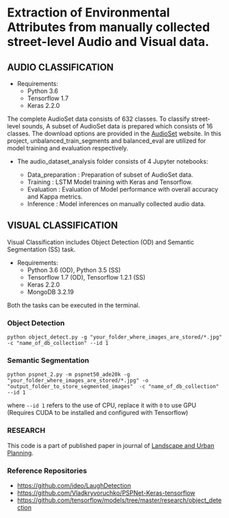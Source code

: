 # Extraction of Environmental Attributes from manually collected street-level Audio and Visual data.
## AUDIO CLASSIFICATION ## 

 - Requirements:
	 - Python 3.6
	 - Tensorflow 1.7
	 - Keras 2.2.0

The complete AudioSet data consists of 632 classes. To classify street-level sounds, A subset of AudioSet data is prepared which
consists of 16 classes. The download options are provided in the [AudioSet](https://research.google.com/audioset/download.html) website.
In this project, unbalanced_train_segments and balanced_eval are utilized for model training and evaluation respectively.

- The audio_dataset_analysis folder consists of 4 Jupyter notebooks:

	 - Data_preparation : Preparation of subset of AudioSet data.
   - Training : LSTM Model training with Keras and Tensorflow.
   - Evaluation : Evaluation of Model performance with overall accuracy and Kappa metrics.
   - Inference : Model inferences on manually collected audio data.


## VISUAL CLASSIFICATION ## 

Visual Classification includes Object Detection (OD) and Semantic Segmentation (SS) task. 

 - Requirements:
	 - Python 3.6 (OD), Python 3.5 (SS)
	 - Tensorflow 1.7 (OD), Tensorflow 1.2.1 (SS) 
	 - Keras 2.2.0
   - MongoDB 3.2.19
   
Both the tasks can be executed in the terminal.

### Object Detection ### 
`python object_detect.py -g "your_folder_where_images_are_stored/*.jpg" -c "name_of_db_collection" --id 1`

### Semantic Segmentation ###  
`python pspnet_2.py -m pspnet50_ade20k -g "your_folder_where_images_are_stored/*.jpg" -o "output_folder_to_store_segmented_images"  -c "name_of_db_collection" --id 1`

where `--id 1` refers to the use of CPU, replace it with `0` to use GPU (Requires CUDA to be installed and configured with Tensorflow) 

### RESEARCH
This code is a part of published paper in journal of [Landscape and Urban Planning](https://www.sciencedirect.com/science/article/pii/S0169204618313835).


### Reference Repositories ###

 - https://github.com/ideo/LaughDetection
 - https://github.com/Vladkryvoruchko/PSPNet-Keras-tensorflow
 - https://github.com/tensorflow/models/tree/master/research/object_detection
